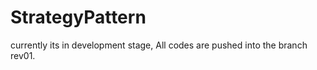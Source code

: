 # StrategyPattern


currently its in development stage, All codes are pushed into the branch rev01. 
